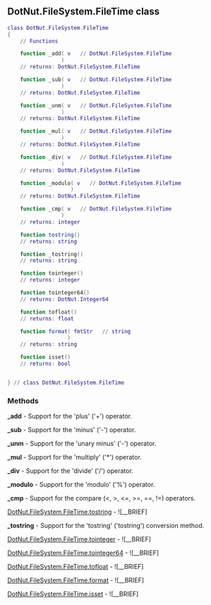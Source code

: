## DotNut.FileSystem.FileTime class


```lua
class DotNut.FileSystem.FileTime
{
    // Functions

    function _add( v   // DotNut.FileSystem.FileTime
                 )
    // returns: DotNut.FileSystem.FileTime

    function _sub( v   // DotNut.FileSystem.FileTime
                 )
    // returns: DotNut.FileSystem.FileTime

    function _unm( v   // DotNut.FileSystem.FileTime
                 )
    // returns: DotNut.FileSystem.FileTime

    function _mul( v   // DotNut.FileSystem.FileTime
                 )
    // returns: DotNut.FileSystem.FileTime

    function _div( v   // DotNut.FileSystem.FileTime
                 )
    // returns: DotNut.FileSystem.FileTime

    function _modulo( v   // DotNut.FileSystem.FileTime
                    )
    // returns: DotNut.FileSystem.FileTime

    function _cmp( v   // DotNut.FileSystem.FileTime
                 )
    // returns: integer

    function tostring()
    // returns: string

    function _tostring()
    // returns: string

    function tointeger()
    // returns: integer

    function tointeger64()
    // returns: DotNut.Integer64

    function tofloat()
    // returns: float

    function format( fmtStr   // string
                   )
    // returns: string

    function isset()
    // returns: bool


} // class DotNut.FileSystem.FileTime
```



### Methods


**_add** - Support for the 'plus' ('+') operator.


**_sub** - Support for the 'minus' ('-') operator.


**_unm** - Support for the 'unary minus' ('-') operator.


**_mul** - Support for the 'multiply' ('*') operator.


**_div** - Support for the 'divide' ('/') operator.


**_modulo** - Support for the 'modulo' ('%') operator.


**_cmp** - Support for the compare (<, >, <=, >=, ==, !=) operators.


[DotNut.FileSystem.FileTime.tostring](../../DotNut/FileSystem/FileTime/tostring.md) - ![__BRIEF]


**_tostring** - Support for the 'tostring' ('tostring') conversion method.


[DotNut.FileSystem.FileTime.tointeger](../../DotNut/FileSystem/FileTime/tointeger.md) - ![__BRIEF]


[DotNut.FileSystem.FileTime.tointeger64](../../DotNut/FileSystem/FileTime/tointeger64.md) - ![__BRIEF]


[DotNut.FileSystem.FileTime.tofloat](../../DotNut/FileSystem/FileTime/tofloat.md) - ![__BRIEF]


[DotNut.FileSystem.FileTime.format](../../DotNut/FileSystem/FileTime/format.md) - ![__BRIEF]


[DotNut.FileSystem.FileTime.isset](../../DotNut/FileSystem/FileTime/isset.md) - ![__BRIEF]


